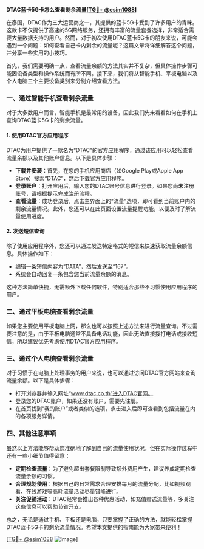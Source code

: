**DTAC蓝卡5G卡怎么查看剩余流量[[TG💪+ @esim1088](https://t.me/s/esim1088)]**

在泰国，DTAC作为三大运营商之一，其提供的蓝卡5G卡受到了许多用户的青睐。这款卡不仅提供了高速的5G网络服务，还拥有丰富的流量套餐选择，非常适合需要大量数据支持的用户。然而，对于初次使用DTAC蓝卡5G卡的朋友来说，可能会遇到一个问题：如何查看自己卡内剩余的流量呢？这篇文章将详细解答这个问题，并分享一些实用的小技巧。

首先，我们需要明确一点，查看流量余额的方法其实并不复杂，但具体操作步骤可能因设备类型和操作系统而有所不同。接下来，我们将从智能手机、平板电脑以及个人电脑三个主要设备类别来分别介绍查看方法。

### 一、通过智能手机查看剩余流量

对于大多数用户而言，智能手机是最常用的设备，因此我们先来看看如何在手机上查询DTAC蓝卡5G卡的剩余流量。

#### 1. 使用DTAC官方应用程序

DTAC为用户提供了一款名为“DTAC”的官方应用程序，通过该应用可以轻松查看流量余额以及其他账户信息。以下是具体步骤：

- **下载并安装**：首先，在您的手机应用商店（如Google Play或Apple App Store）搜索“DTAC”，然后下载官方应用程序。
- **登录账户**：打开应用后，输入您的DTAC账号信息进行登录。如果您尚未注册账号，请根据提示完成注册流程。
- **查看流量**：成功登录后，点击主界面上的“流量”选项，即可看到当前账户内的剩余流量情况。此外，您还可以在此页面设置流量提醒功能，以便及时了解流量使用进度。

#### 2. 发送短信查询

除了使用应用程序外，您还可以通过发送特定格式的短信来快速获取流量余额信息。具体操作如下：

- 编辑一条短信内容为“DATA”，然后发送至“167”。
- 系统会自动回复一条包含您当前流量余额的消息。

这种方法简单快捷，无需额外下载任何软件，特别适合那些不习惯使用应用程序的用户。

### 二、通过平板电脑查看剩余流量

如果您主要使用平板电脑上网，那么也可以按照上述方法来进行流量查询。不过需要注意的是，由于平板电脑通常不具备电话功能，因此无法直接拨打电话或接收短信，所以建议优先考虑使用DTAC官方应用程序。

### 三、通过个人电脑查看剩余流量

对于习惯于在电脑上处理事务的用户来说，也可以通过访问DTAC官方网站来查询流量余额。以下是具体步骤：

- 打开浏览器并输入网址“www.dtac.co.th”进入DTAC官网。
- 登录您的DTAC账户，如果还没有账户，需要先注册。
- 在首页找到“我的账户”或者类似的选项，点击进入后即可查看到包括流量在内的各项服务详情。

### 四、其他注意事项

虽然以上方法能够帮助您准确地了解到自己的流量使用状况，但在实际操作过程中还有一些小细节值得留意：

- **定期检查流量**：为了避免超出套餐限制导致额外费用产生，建议养成定期检查流量余额的习惯。
- **合理规划使用**：根据自己的日常需求合理安排每月的流量分配，比如视频观看、在线游戏等高耗流量活动尽量错峰进行。
- **关注促销活动**：DTAC经常会推出各种优惠活动，如充值赠送流量等，多关注这些信息可以帮助节省开支。

总之，无论是通过手机、平板还是电脑，只要掌握了正确的方法，就能轻松掌握DTAC蓝卡5G卡的剩余流量情况。希望本文提供的指南能为大家带来便利！

[[TG💪+ @esim1088](https://t.me/s/esim1088) ![Image](https://i.postimg.cc/4NQfJmqS/Snipaste-2025-05-13-00-14-12.png)]